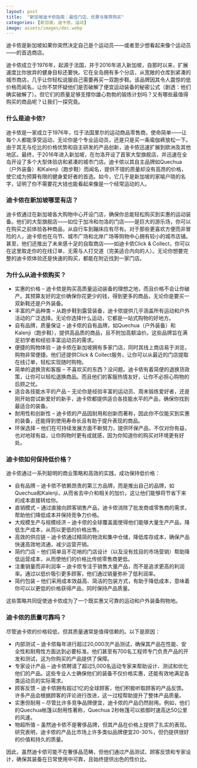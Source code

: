 ```yaml
---
layout: post
title:  "新加坡迪卡侬指南：最佳门店、优惠与推荐购买"
categories: [新加坡，迪卡侬，运动]
image: assets/images/dec.webp
---
```


迪卡侬是新加坡如果你突然决定自己是个运动员——或者至少想看起来像个运动员——的首选商店。

迪卡侬成立于1976年，起源于法国，并于2016年进入新加坡，自那时以来，扩展速度比你放弃的健身目标还要快。它在全岛拥有多个分店，从宽敞的仓库到紧凑的城市商店，几乎让你轻松说服自己需要再买一双跑步鞋。该品牌因其令人震惊的低价格而闻名，让你不禁怀疑他们是否破解了便宜运动装备的秘密公式（剧透：他们确实破解了）。但它们的质量足够支撑你雄心勃勃的锻炼计划吗？又有哪些最值得购买的商品呢？让我们一探究竟。

### 什么是迪卡侬?

迪卡侬是一家成立于1976年，位于法国里尔的运动商品零售商，使命简单——让每个人都能享受运动，无论你是个专业运动员，还是只是买一条瑜伽裤放松一下。由于其无与伦比的价格优势和自主研发的产品创新，迪卡侬迅速扩展到欧洲及其他地区。最终，于2016年进入新加坡，在勿洛开设了首家大型旗舰店，并迅速在全岛开设了多个大型体验店和紧凑的城市门店。迪卡侬以其自主品牌如Quechua（户外装备）和Kalenji（跑步鞋）而闻名，提供不错的质量却没有高昂的价格，使它成为预算有限的健身爱好者的首选。如今，它几乎是新加坡的家喻户晓的名字，证明了你不需要花大钱也能看起来像是一个经常运动的人。

### 迪卡侬在新加坡哪里有店？

迪卡侬通过在新加坡各大购物中心开设门店，确保你总能轻松购买到实惠的运动装备。他们的大型旗舰店——如位于加冷和勿洛的门店——是巨大的游乐场，你可以在购买之前体验各种商品，从自行车到蹦床应有尽有。对于那些更喜欢方便而非冒险的人，迪卡侬也在乌节、城市广场和北岸广场等购物中心拥有较小的城市店铺。甚至，他们还推出了未来感十足的自取商店——如迪卡侬Click & Collect，你可以在这里取走你的在线订单，无需与人打交道（完美适合内向的人）。无论你想要完整的迪卡侬体验还是快速的购买，都能在附近找到一家门店。

### 为什么从迪卡侬购买？

+ 实惠的价格 – 迪卡侬是购买高质量运动装备的理想之地，而且价格不会让你破产。其预算友好的定价确保你花更少的钱，得到更多的商品，无论你是要买一双新鞋还是户外装备。
+ 丰富的产品种类 – 从跑步鞋到露营装备，迪卡侬提供几乎涵盖所有运动和户外活动的广泛选择。无论你选择什么运动，它都是一站式购物的好地方。
+ 自有品牌，质量保证 – 迪卡侬的自有品牌，如Quechua（户外装备）和Kalenji（跑步鞋），提供高品质的商品，且不附加高额溢价。这些品牌旨在满足初学者和经验丰富运动员的需求。
+ 便捷的购物体验 – 迪卡侬在新加坡拥有多家门店，同时其线上商店易于浏览，购物非常便捷。他们还提供Click & Collect服务，让你可以从最近的门店提取在线订单，轻松实现随时购物。
+ 简单的退换货和客服 – 不喜欢买的东西？没问题。迪卡侬有着简便的退换货政策，让你可以轻松退换商品。而且他们的客服热情友好，让你不必担心购物的后顾之忧。
+ 适合各技能水平的产品 – 无论你是经验丰富的运动员、周末锻炼爱好者，还是刚开始尝试新爱好的新手，迪卡侬都提供适合各技能水平的产品，确保你找到最适合的装备。
+ 耐用性和创新性 – 迪卡侬的产品因耐用和创新而著称，因此你不仅能买到实惠的装备，还能得到使用寿命长且有助于提升表现的商品。
+ 环保选择 – 他们在可持续发展方面不断努力，提供环保产品，不仅对你有益，也对地球有益，让你购物时更有成就感，因为你知道你的购买对环境更有好处。

### 迪卡侬如何保持低价格？

迪卡侬通过一系列聪明的商业策略和高效的实践，成功保持低价格：

+ 自有品牌 – 迪卡侬不依赖昂贵的第三方品牌，而是推出自己的品牌，如Quechua和Kalenji，从而省去中介和相关的加价。这让他们能够将节省下来的成本直接转给你。
+ 直销模式 – 通过直接向顾客销售产品，迪卡侬消除了批发商或零售商的需求，帮助他们降低成本并保持竞争力价格。
+ 大规模生产与规模经济 – 迪卡侬的全球覆盖面使得他们能够大量生产产品，降低生产成本，从而以更低的价格出售。
+ 高效的供应链 – 迪卡侬通过精简的物流和集中仓储，降低库存成本，确保产品快速高效地流通，减少运营开销。
+ 简约门店 – 他们简单且不花哨的门店设计（以及没有炫目的市场营销）帮助降低运营成本，从而使他们的价格比传统零售商更低。
+ 注重销量而非利润率 – 迪卡侬专注于销售大量产品，而不是追求更高的利润率。通过以低价吸引更多顾客，他们通过销量弥补了低利润率。
+ 简约包装 – 他们采用成本效益高、简洁的包装方式，有助于降低成本，意味着你可以以更低的价格获得产品，同时保持产品质量。

这些策略共同促使迪卡侬成为了一个既实惠又可靠的运动和户外装备购物地。

### 迪卡侬的质量可靠吗？

尽管迪卡侬的价格较低，但其质量通常是值得信赖的。以下是原因：

+ 内部测试 – 迪卡侬每年进行超过20,000次产品测试，确保其产品在性能、安全性和耐用性方面达到必要标准。他们甚至有700名工程师专门负责产品的开发和测试，这为你购买的产品提供了保障。
+ 专家设计产品 – 迪卡侬聘请了超过5,000名运动专家来帮助设计、测试和优化他们的产品。这些专业人士确保他们的装备不仅价格实惠，还能有效地满足各类运动员的实际需求。
+ 顾客反馈 – 迪卡侬拥有超过1亿的全球顾客，他们积极听取顾客的产品反馈。许多产品会根据顾客的评论进行改进，这一过程帮助提升了整体产品质量。
+ 实惠但耐用 – 尽管比许多竞争品牌便宜，迪卡侬的产品仍然耐用。例如，他们的Quechua帐篷以耐用性著称，Quechua 2秒帐篷可以抵御时速高达50公里的风速。
+ 物超所值 – 虽然迪卡侬不是奢侈品牌，但其产品在价格上提供了扎实的表现。研究表明，迪卡侬的产品比市场上许多类似品牌便宜20-30%，但仍提供很好的价值和持久的质量。

因此，虽然迪卡侬可能不在奢侈品范畴，但他们通过产品测试、顾客反馈和专家设计，确保其装备在日常使用中可靠，且始终提供出色的性价比。

